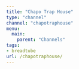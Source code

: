 ```yaml
---
title: "Chapo Trap House"
type: "channel"
channel: "chapotraphouse"
menu:
  main:
    parent: "Channels"
tags:
- breadtube
url: /chapotraphouse/
---
```

